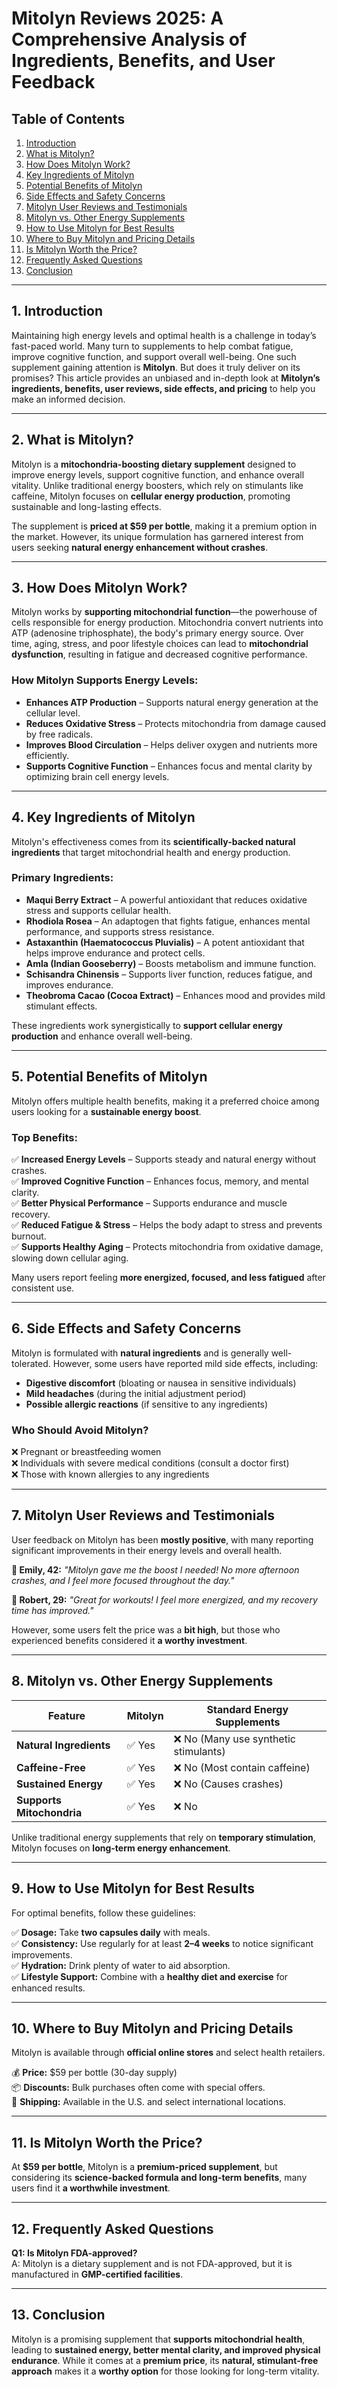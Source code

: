 # **Mitolyn Reviews 2025: A Comprehensive Analysis of Ingredients, Benefits, and User Feedback**  

## **Table of Contents**  
1. [Introduction](#introduction)  
2. [What is Mitolyn?](#what-is-mitolyn)  
3. [How Does Mitolyn Work?](#how-does-mitolyn-work)  
4. [Key Ingredients of Mitolyn](#key-ingredients-of-mitolyn)  
5. [Potential Benefits of Mitolyn](#potential-benefits-of-mitolyn)  
6. [Side Effects and Safety Concerns](#side-effects-and-safety-concerns)  
7. [Mitolyn User Reviews and Testimonials](#mitolyn-user-reviews-and-testimonials)  
8. [Mitolyn vs. Other Energy Supplements](#mitolyn-vs-other-energy-supplements)  
9. [How to Use Mitolyn for Best Results](#how-to-use-mitolyn-for-best-results)  
10. [Where to Buy Mitolyn and Pricing Details](#where-to-buy-mitolyn-and-pricing-details)  
11. [Is Mitolyn Worth the Price?](#is-mitolyn-worth-the-price)  
12. [Frequently Asked Questions](#frequently-asked-questions)  
13. [Conclusion](#conclusion)  

---

## **1. Introduction**  

Maintaining high energy levels and optimal health is a challenge in today’s fast-paced world. Many turn to supplements to help combat fatigue, improve cognitive function, and support overall well-being. One such supplement gaining attention is **Mitolyn**. But does it truly deliver on its promises? This article provides an unbiased and in-depth look at **Mitolyn’s ingredients, benefits, user reviews, side effects, and pricing** to help you make an informed decision.

---

## **2. What is Mitolyn?**  

Mitolyn is a **mitochondria-boosting dietary supplement** designed to improve energy levels, support cognitive function, and enhance overall vitality. Unlike traditional energy boosters, which rely on stimulants like caffeine, Mitolyn focuses on **cellular energy production**, promoting sustainable and long-lasting effects.  

The supplement is **priced at $59 per bottle**, making it a premium option in the market. However, its unique formulation has garnered interest from users seeking **natural energy enhancement without crashes**.

---

## **3. How Does Mitolyn Work?**  

Mitolyn works by **supporting mitochondrial function**—the powerhouse of cells responsible for energy production. Mitochondria convert nutrients into ATP (adenosine triphosphate), the body's primary energy source. Over time, aging, stress, and poor lifestyle choices can lead to **mitochondrial dysfunction**, resulting in fatigue and decreased cognitive performance.  

### **How Mitolyn Supports Energy Levels:**  
- **Enhances ATP Production** – Supports natural energy generation at the cellular level.  
- **Reduces Oxidative Stress** – Protects mitochondria from damage caused by free radicals.  
- **Improves Blood Circulation** – Helps deliver oxygen and nutrients more efficiently.  
- **Supports Cognitive Function** – Enhances focus and mental clarity by optimizing brain cell energy levels.  

---

## **4. Key Ingredients of Mitolyn**  

Mitolyn's effectiveness comes from its **scientifically-backed natural ingredients** that target mitochondrial health and energy production.  

### **Primary Ingredients:**  
- **Maqui Berry Extract** – A powerful antioxidant that reduces oxidative stress and supports cellular health.  
- **Rhodiola Rosea** – An adaptogen that fights fatigue, enhances mental performance, and supports stress resistance.  
- **Astaxanthin (Haematococcus Pluvialis)** – A potent antioxidant that helps improve endurance and protect cells.  
- **Amla (Indian Gooseberry)** – Boosts metabolism and immune function.  
- **Schisandra Chinensis** – Supports liver function, reduces fatigue, and improves endurance.  
- **Theobroma Cacao (Cocoa Extract)** – Enhances mood and provides mild stimulant effects.  

These ingredients work synergistically to **support cellular energy production** and enhance overall well-being.

---

## **5. Potential Benefits of Mitolyn**  

Mitolyn offers multiple health benefits, making it a preferred choice among users looking for a **sustainable energy boost**.  

### **Top Benefits:**  
✅ **Increased Energy Levels** – Supports steady and natural energy without crashes.  
✅ **Improved Cognitive Function** – Enhances focus, memory, and mental clarity.  
✅ **Better Physical Performance** – Supports endurance and muscle recovery.  
✅ **Reduced Fatigue & Stress** – Helps the body adapt to stress and prevents burnout.  
✅ **Supports Healthy Aging** – Protects mitochondria from oxidative damage, slowing down cellular aging.  

Many users report feeling **more energized, focused, and less fatigued** after consistent use.

---

## **6. Side Effects and Safety Concerns**  

Mitolyn is formulated with **natural ingredients** and is generally well-tolerated. However, some users have reported mild side effects, including:  

- **Digestive discomfort** (bloating or nausea in sensitive individuals)  
- **Mild headaches** (during the initial adjustment period)  
- **Possible allergic reactions** (if sensitive to any ingredients)  

### **Who Should Avoid Mitolyn?**  
❌ Pregnant or breastfeeding women  
❌ Individuals with severe medical conditions (consult a doctor first)  
❌ Those with known allergies to any ingredients  

---

## **7. Mitolyn User Reviews and Testimonials**  

User feedback on Mitolyn has been **mostly positive**, with many reporting significant improvements in their energy levels and overall health.  

**🔹 Emily, 42:** *"Mitolyn gave me the boost I needed! No more afternoon crashes, and I feel more focused throughout the day."*  

**🔹 Robert, 29:** *"Great for workouts! I feel more energized, and my recovery time has improved."*  

However, some users felt the price was a **bit high**, but those who experienced benefits considered it **a worthy investment**.

---

## **8. Mitolyn vs. Other Energy Supplements**  

| Feature | Mitolyn | Standard Energy Supplements |  
|---------|---------|---------------------------|  
| **Natural Ingredients** | ✅ Yes | ❌ No (Many use synthetic stimulants) |  
| **Caffeine-Free** | ✅ Yes | ❌ No (Most contain caffeine) |  
| **Sustained Energy** | ✅ Yes | ❌ No (Causes crashes) |  
| **Supports Mitochondria** | ✅ Yes | ❌ No |  

Unlike traditional energy supplements that rely on **temporary stimulation**, Mitolyn focuses on **long-term energy enhancement**.

---

## **9. How to Use Mitolyn for Best Results**  

For optimal benefits, follow these guidelines:  

✅ **Dosage:** Take **two capsules daily** with meals.  
✅ **Consistency:** Use regularly for at least **2–4 weeks** to notice significant improvements.  
✅ **Hydration:** Drink plenty of water to aid absorption.  
✅ **Lifestyle Support:** Combine with a **healthy diet and exercise** for enhanced results.  

---

## **10. Where to Buy Mitolyn and Pricing Details**  

Mitolyn is available through **official online stores** and select health retailers.  

💰 **Price:** $59 per bottle (30-day supply)  
📦 **Discounts:** Bulk purchases often come with special offers.  
🚚 **Shipping:** Available in the U.S. and select international locations.  

---

## **11. Is Mitolyn Worth the Price?**  

At **$59 per bottle**, Mitolyn is a **premium-priced supplement**, but considering its **science-backed formula and long-term benefits**, many users find it **a worthwhile investment**.  

---

## **12. Frequently Asked Questions**  

**Q1: Is Mitolyn FDA-approved?**  
A: Mitolyn is a dietary supplement and is not FDA-approved, but it is manufactured in **GMP-certified facilities**.  

---

## **13. Conclusion**  

Mitolyn is a promising supplement that **supports mitochondrial health**, leading to **sustained energy, better mental clarity, and improved physical endurance**. While it comes at a **premium price**, its **natural, stimulant-free approach** makes it a **worthy option** for those looking for long-term vitality.
